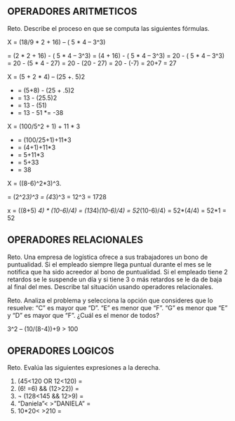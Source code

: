 ## OPERADORES ARITMETICOS
Reto. Describe el proceso en que se computa las siguientes fórmulas.

X = (18/9 * 2 + 16) – ( 5 * 4 – 3^3)

   = (2 * 2 + 16) - ( 5 * 4 – 3^3)
   = (4 + 16) - ( 5 * 4 – 3^3)
   = 20 - ( 5 * 4 – 3^3)
   = 20 - (5 * 4 - 27)
   = 20 - (20 - 27)
   = 20 - (-7)
   = 20+7
   = 27
  
  
X = (5 + 2 * 4) – (25 +. 5)2
 * = (5+8) - (25 + .5)2
 * = 13 - (25.5)2
 * = 13 - (51)
 * = 13 - 51
  *= -38

X = (100/5^2 + 1) + 11 * 3

 * = (100/25+1)+11*3
 * = (4+1)+11*3
 * = 5+11*3
 * = 5+33
 * = 38

X = ((8-6)^2*3)^3.

  = (2^2*3)^3
  = (4*3)^3
  = 12^3
  = 1728

  
  

x = ((8+5) *4) * (10-6)/4) 
  = (13*4)*(10-6)/4)
  = 52*(10-6)/4)
  = 52*(4/4)
  = 52*1
  = 52


## OPERADORES RELACIONALES
Reto. Una empresa de logística ofrece a sus trabajadores un bono de
puntualidad. Si el empleado siempre llega puntual durante el mes se le
notifica que ha sido acreedor al bono de puntualidad. Si el empleado tiene
2 retardos se le suspende un día y si tiene 3 o más retardos se le da de
baja al final del mes. Describe tal situación usando operadores
relacionales.

Reto. Analiza el problema y selecciona la opción que consideres que lo
resuelve:
“C” es mayor que “D”. “E” es menor que “F”. “G” es menor que “E” y “D” es
mayor que “F”. ¿Cuál es el menor de todos?

3^2 – (10/(8-4))+9 > 100 

## OPERADORES LOGICOS
Reto. Evalúa las siguientes expresiones a la derecha.
1) (45<120 OR 12<120) =
2) (6! =6) && (12>22)) =
3) ¬ (128<145 && 12>9) =
4) “Daniela”< >”DANIELA” =
5) 10*20< >210 =


